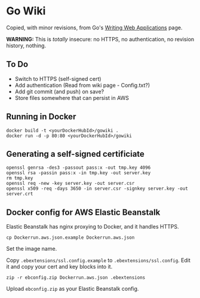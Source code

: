 # Go Wiki

Copied, with minor revisions, from Go's [Writing Web Applications](https://golang.org/doc/articles/wiki/) page.

**WARNING:** This is *totally* insecure: no HTTPS, no authentication, no revision history, nothing.

## To Do
* Switch to HTTPS (self-signed cert)
* Add authentication (Read from wiki page - Config.txt?)
* Add git commit (and push) on save?
* Store files somewhere that can persist in AWS

## Running in Docker
```
docker build -t <yourDockerHubId>/gowiki .
docker run -d -p 80:80 <yourDockerHubId>/gowiki
```

## Generating a self-signed certificiate
```
openssl genrsa -des3 -passout pass:x -out tmp.key 4096
openssl rsa -passin pass:x -in tmp.key -out server.key
rm tmp.key
openssl req -new -key server.key -out server.csr
openssl x509 -req -days 3650 -in server.csr -signkey server.key -out server.crt
```

## Docker config for AWS Elastic Beanstalk
Elastic Beanstalk has nginx proxying to Docker, and it handles HTTPS.
```
cp Dockerrun.aws.json.example Dockerrun.aws.json
```
Set the image name.

Copy `.ebextensions/ssl.config.example` to `.ebextensions/ssl.config`. Edit it and copy your cert and key blocks into it.
```
zip -r ebconfig.zip Dockerrun.aws.json .ebextensions
```
Upload `ebconfig.zip` as your Elastic Beanstalk config.
